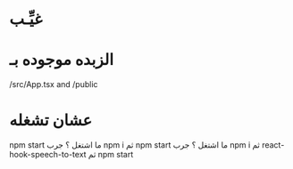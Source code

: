 # غيِّـب

# الزبده موجوده بـ

/src/App.tsx and /public

# عشان تشغله

npm start
ما اشتغل ؟ جرب
npm i
ثم
npm start
ما اشتغل ؟ جرب
npm i
ثم
react-hook-speech-to-text
ثم
npm start

